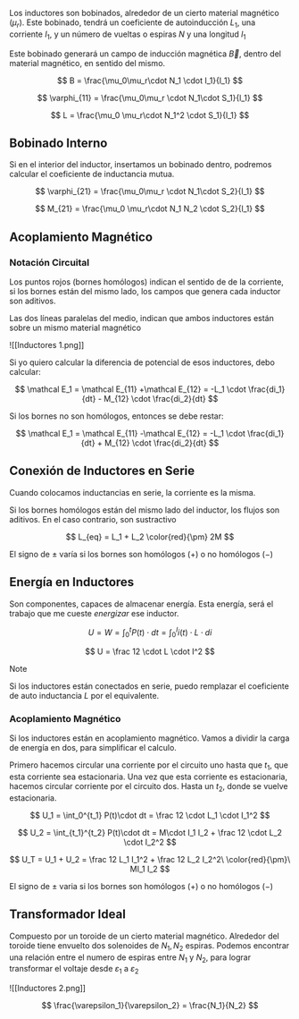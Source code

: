 Los inductores son bobinados, alrededor de un cierto material magnético $(\mu_r)$. Este bobinado, tendrá un coeficiente de autoinducción $L_1$, una corriente $I_1$, y un número de vueltas o espiras $N$ y una longitud $l_1$

Este bobinado generará un campo de inducción magnética $\vec B$, dentro del material magnético, en sentido del mismo.

$$
B = \frac{\mu_0\mu_r\cdot N_1 \cdot I_1}{l_1}
$$

$$
\varphi_{11} = \frac{\mu_0\mu_r \cdot N_1\cdot S_1}{l_1}
$$

$$
L = \frac{\mu_0 \mu_r\cdot N_1^2 \cdot S_1}{l_1}
$$

## Bobinado Interno

Si en el interior del inductor, insertamos un bobinado dentro, podremos calcular el coeficiente de inductancia mutua.

$$
\varphi_{21} = \frac{\mu_0\mu_r \cdot N_1\cdot S_2}{l_1}
$$

$$
M_{21} = \frac{\mu_0 \mu_r\cdot  N_1 N_2 \cdot S_2}{l_1}
$$

## Acoplamiento Magnético

### Notación Circuital

Los puntos rojos (bornes homólogos) indican el sentido de de la corriente, si los bornes están del mismo lado, los campos que genera cada inductor son aditivos.

Las dos líneas paralelas del medio, indican que ambos inductores están sobre un mismo material magnético

![[Inductores 1.png]]

Si yo quiero calcular la diferencia de potencial de esos inductores, debo calcular:

$$
\mathcal E_1 = \mathcal E_{11} +\mathcal E_{12}  = -L_1 \cdot \frac{di_1}{dt} - M_{12} \cdot \frac{di_2}{dt}
$$

Si los bornes no son homólogos, entonces se debe restar:

$$
\mathcal E_1 = \mathcal E_{11} -\mathcal E_{12}  = -L_1 \cdot \frac{di_1}{dt} + M_{12} \cdot \frac{di_2}{dt}
$$

## Conexión de Inductores en Serie

Cuando colocamos inductancias en serie, la corriente es la misma.

Si los bornes homólogos están del mismo lado del inductor, los flujos son aditivos. En el caso contrario, son sustractivo

$$
L_{eq} = L_1 + L_2 \color{red}{\pm} 2M
$$

El signo de $\pm$ varía si los bornes son homólogos $(+)$ o no homólogos $(-)$

## Energía en Inductores

Son componentes, capaces de almacenar energía. Esta energía, será el trabajo que me cueste *energizar* ese inductor.

$$
U = W = \int_0^t P(t) \cdot dt = \int_0^I i(t)\cdot L \cdot di
$$

$$
U = \frac 12 \cdot L \cdot I^2
$$

> [!note]
> Si los inductores están conectados en serie, puedo remplazar el coeficiente de auto inductancia $L$ por el equivalente.

### Acoplamiento Magnético

Si los inductores están en acoplamiento magnético. Vamos a dividir la carga de energía en dos, para simplificar el calculo.

Primero hacemos circular una corriente por el circuito uno hasta que $t_1$, que esta corriente sea estacionaria. Una vez que esta corriente es estacionaria, hacemos circular corriente por el circuito dos. Hasta un $t_2$, donde se vuelve estacionaria.

$$
U_1 = \int_0^{t_1} P(t)\cdot dt = \frac 12 \cdot L_1 \cdot I_1^2
$$

$$
U_2 = \int_{t_1}^{t_2} P(t)\cdot dt = M\cdot I_1 I_2 + \frac 12 \cdot L_2 \cdot I_2^2
$$

$$
U_T = U_1 + U_2 = \frac 12 L_1 I_1^2 + \frac 12 L_2 I_2^2\ \color{red}{\pm}\  MI_1 I_2
$$

El signo de $\pm$ varia si los bornes son homólogos $(+)$ o no homólogos $(-)$

## Transformador Ideal

Compuesto por un toroide de un cierto material magnético. Alrededor del toroide tiene envuelto dos solenoides de $N_1, N_2$ espiras. Podemos encontrar una relación entre el numero de espiras entre $N_1$ y $N_2$, para lograr transformar el voltaje desde $\varepsilon_1$ a $\varepsilon_2$

![[Inductores 2.png]]

$$
\frac{\varepsilon_1}{\varepsilon_2} = \frac{N_1}{N_2}
$$
